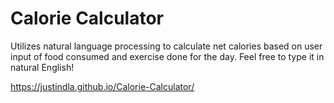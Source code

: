 # Calorie Calculator

Utilizes natural language processing to calculate net calories based on user input of food consumed and exercise done for the day.
Feel free to type it in natural English!

https://justindla.github.io/Calorie-Calculator/

